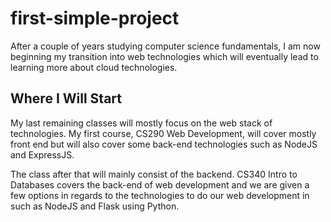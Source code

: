 # first-simple-project
After a couple of years studying computer science fundamentals, I am now beginning my transition
into web technologies which will eventually lead to learning more about cloud technologies.

## Where I Will Start
My last remaining classes will mostly focus on the web stack of technologies. My first course, CS290 Web Development,
will cover mostly front end but will also cover some back-end technologies such as NodeJS and
ExpressJS.

The class after that will mainly consist of the backend. CS340 Intro to Databases covers the back-end of web development
and we are given a few options in regards to the technologies to do our web development in such as NodeJS and Flask using
Python.




